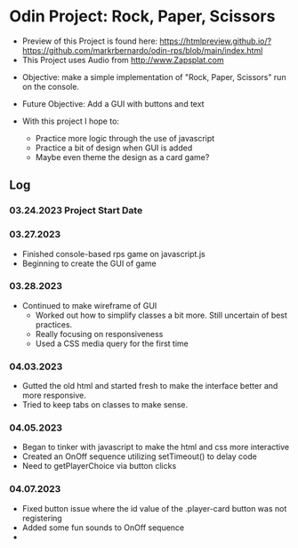 # Odin Project: Rock, Paper, Scissors
* Preview of this Project is found here: https://htmlpreview.github.io/?https://github.com/markrbernardo/odin-rps/blob/main/index.html
* This Project uses Audio from http://www.Zapsplat.com
- Objective: make a simple implementation of "Rock, Paper, Scissors" run on the console.
- Future Objective: Add a GUI with buttons and text

- With this project I hope to:
    - Practice more logic through the use of javascript
    - Practice a bit of design when GUI is added
    - Maybe even theme the design as a card game?

## Log
### 03.24.2023 Project Start Date
### 03.27.2023
- Finished console-based rps game on javascript.js
- Beginning to create the GUI of game

### 03.28.2023
- Continued to make wireframe of GUI
    - Worked out how to simplify classes a bit more. Still uncertain of best practices.
    - Really focusing on responsiveness
    - Used a CSS media query for the first time

### 04.03.2023
- Gutted the old html and started fresh to make the interface better and more responsive.
- Tried to keep tabs on classes to make sense.

### 04.05.2023
- Began to tinker with javascript to make the html and css more interactive
- Created an OnOff sequence utilizing setTimeout() to delay code
- Need to getPlayerChoice via button clicks

### 04.07.2023
- Fixed button issue where the id value of the .player-card button was not registering 
- Added some fun sounds to OnOff sequence
-